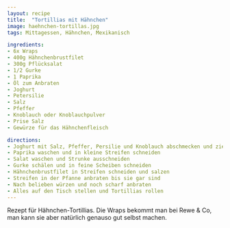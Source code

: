 ```yaml
---
layout: recipe
title:  "Tortillias mit Hähnchen"
image: haehnchen-tortillas.jpg
tags: Mittagessen, Hähnchen, Mexikanisch

ingredients:
- 6x Wraps
- 400g Hähnchenbrustfilet
- 300g Pflücksalat
- 1/2 Gurke
- 1 Paprika
- Öl zum Anbraten
- Joghurt
- Petersilie
- Salz
- Pfeffer
- Knoblauch oder Knoblauchpulver
- Prise Salz
- Gewürze für das Hähnchenfleisch

directions:
- Joghurt mit Salz, Pfeffer, Persilie und Knoblauch abschmecken und ziehen lassen
- Paprika waschen und in kleine Streifen schneiden
- Salat waschen und Strunke ausschneiden
- Gurke schälen und in feine Scheiben schneiden
- Hähnchenbrustfilet in Streifen schneiden und salzen
- Streifen in der Pfanne anbraten bis sie gar sind
- Nach belieben würzen und noch scharf anbraten
- Alles auf den Tisch stellen und Tortillias rollen
---
```


Rezept für Hähnchen-Tortillias. Die Wraps bekommt man bei Rewe & Co, man
kann sie aber natürlich genauso gut selbst machen.

